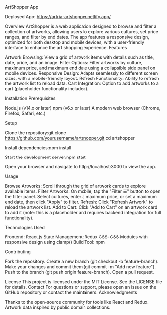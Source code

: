 ArtShopper App

Deployed App: https://artria-artshopper.netlify.app/

Overview
ArtShopper is a web application designed to browse and filter a collection of artworks, allowing users to explore various cultures, set price ranges, and filter by end dates. The app features a responsive design, optimized for both desktop and mobile devices, with a user-friendly interface to enhance the art shopping experience.
Features

Artwork Browsing: View a grid of artwork items with details such as title, date, price, and an image.
Filter Options: Filter artworks by culture, maximum price, and maximum end date using a collapsible side panel on mobile devices.
Responsive Design: Adapts seamlessly to different screen sizes, with a mobile-friendly layout.
Refresh Functionality: Ability to refresh the artwork list to reload data.
Cart Integration: Option to add artworks to a cart (placeholder functionality included).

Installation
Prerequisites

Node.js (v14.x or later)
npm (v6.x or later)
A modern web browser (Chrome, Firefox, Safari, etc.)

Setup

Clone the repository:git clone https://github.com/yourusername/artshopper.git
cd artshopper


Install dependencies:npm install


Start the development server:npm start


Open your browser and navigate to http://localhost:3000 to view the app.

Usage

Browse Artworks: Scroll through the grid of artwork cards to explore available items.
Filter Artworks: On mobile, tap the "Filter ☰" button to open the filter panel. Select cultures, enter a maximum price, or set a maximum end date, then click "Apply" to filter.
Refresh: Click "Refresh Artwork" to reload the artwork list.
Add to Cart: Click "Add to Cart" on an artwork card to add it (note: this is a placeholder and requires backend integration for full functionality).

Technologies Used

Frontend: React.js
State Management: Redux
CSS: CSS Modules with responsive design using clamp()
Build Tool: npm

Contributing

Fork the repository.
Create a new branch (git checkout -b feature-branch).
Make your changes and commit them (git commit -m "Add new feature").
Push to the branch (git push origin feature-branch).
Open a pull request.

License
This project is licensed under the MIT License. See the LICENSE file for details.
Contact
For questions or support, please open an issue on the GitHub repository or contact the maintainers.
Acknowledgments

Thanks to the open-source community for tools like React and Redux.
Artwork data inspired by public domain collections.


